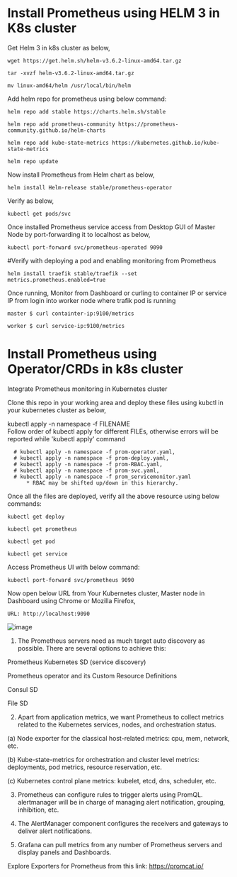 # Install Prometheus using HELM 3 in K8s cluster 

Get Helm 3 in k8s cluster as below,

    wget https://get.helm.sh/helm-v3.6.2-linux-amd64.tar.gz  

    tar -xvzf helm-v3.6.2-linux-amd64.tar.gz  

    mv linux-amd64/helm /usr/local/bin/helm  

Add helm repo for prometheus using below command:

    helm repo add stable https://charts.helm.sh/stable  

    helm repo add prometheus-community https://prometheus-community.github.io/helm-charts  

    helm repo add kube-state-metrics https://kubernetes.github.io/kube-state-metrics  

    helm repo update  

Now install Prometheus from Helm chart as below,

    helm install Helm-release stable/prometheus-operator

Verify as below,

    kubectl get pods/svc

Once installed Prometheus service access from Desktop GUI of Master Node by port-forwarding it to localhost as below,

    kubectl port-forward svc/prometheus-operated 9090

#Verify with deploying a pod and enabling monitoring from Prometheus

    helm install traefik stable/traefik --set metrics.prometheus.enabled=true

Once running, Monitor from Dashboard or curling to container IP or service IP from login into worker node where trafik pod is running

    master $ curl containter-ip:9100/metrics

    worker $ curl service-ip:9100/metrics

# Install Prometheus using Operator/CRDs in k8s cluster
Integrate Prometheus monitoring in Kubernetes cluster

Clone this repo in your working area and deploy these files using kubctl in your kubernetes cluster as below,

  kubectl apply -n namespace -f FILENAME  
  Follow order of kubectl apply for different FILEs, otherwise errors will be reported while 'kubectl apply' command  
  
	
	  # kubectl apply -n namespace -f prom-operator.yaml,  
	  # kubectl apply -n namespace -f prom-deploy.yaml,  
	  # kubectl apply -n namespace -f prom-RBAC.yaml,  
	  # kubectl apply -n namespace -f prom-svc.yaml,  
	  # kubectl apply -n namespace -f prom_servicemonitor.yaml  
    	  * RBAC may be shifted up/down in this hierarchy.  
  

Once all the files are deployed, verify all the above resource using below commands:

    kubectl get deploy

    kubectl get prometheus

    kubectl get pod

    kubectl get service
  
Access Prometheus UI with below command:
  
    kubectl port-forward svc/prometheus 9090
  
Now open below URL from Your Kubernetes cluster, Master node in Dashboard using Chrome or Mozilla Firefox,
  
    URL: http://localhost:9090

![image](https://user-images.githubusercontent.com/35297246/124373840-77142e00-dcb3-11eb-886a-c5274427d381.png)

1. The Prometheus servers need as much target auto discovery as possible. There are several options to achieve this:

Prometheus Kubernetes SD (service discovery)

Prometheus operator and its Custom Resource Definitions

Consul SD

File SD

2. Apart from application metrics, we want Prometheus to collect metrics related to the Kubernetes services, nodes, and orchestration status.

(a) Node exporter for the classical host-related metrics: cpu, mem, network, etc.

(b) Kube-state-metrics for orchestration and cluster level metrics: deployments, pod metrics, resource reservation, etc.

(c) Kubernetes control plane metrics: kubelet, etcd, dns, scheduler, etc.

3. Prometheus can configure rules to trigger alerts using PromQL. alertmanager will be in charge of managing alert notification, grouping, inhibition, etc.

4. The AlertManager component configures the receivers and gateways to deliver alert notifications.

5. Grafana can pull metrics from any number of Prometheus servers and display panels and Dashboards.

Explore Exporters for Prometheus from this link: https://promcat.io/

